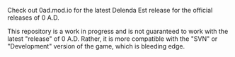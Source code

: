 Check out 0ad.mod.io for the latest Delenda Est release for the official releases of 0 A.D.

This repository is a work in progress and is not guaranteed to work with the latest "release" of 0 A.D. Rather, it is more compatible with the "SVN" or "Development" version of the game, which is bleeding edge. 
